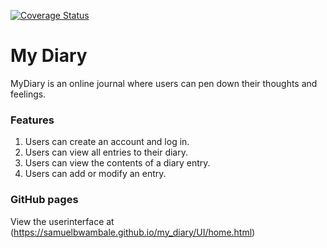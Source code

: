 [![Coverage Status](https://coveralls.io/repos/github/samuelbwambale/my_diary/badge.svg?branch=master)](https://coveralls.io/github/samuelbwambale/my_diary?branch=master)

# My Diary

MyDiary is an online journal where users can pen down their thoughts and feelings. 

### Features
1. Users can create an account and log in. 
2. Users can view all entries to their diary. 
3. Users can view the contents of a diary entry. 
4. Users can add or modify an entry. 

### GitHub pages

View the userinterface at (https://samuelbwambale.github.io/my_diary/UI/home.html)
